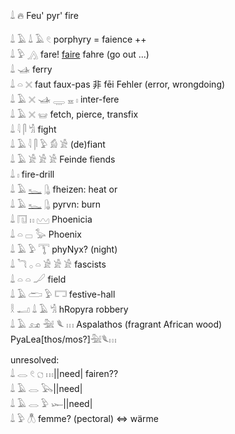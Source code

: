 𓍑  🔥 Feu' pyr' fire  

𓍑 𓄿 𓍑 𓄿 𓏲 porphyry = faience ++  
𓍑 𓅱 𓂻 fare! [faire](faire) fahre (go out ...)  
𓍑 𓊛 ferry  
𓍑 𓏏 𓏴 faut faux-pas 非 fēi Fehler (error, wrongdoing)  
𓍑 𓄿 𓏴 𓊛 𓇾 𓈇 𓏤 inter-fere  
𓍑 𓄿 𓏴 𓊠 fetch, pierce, transfix  
𓍑 𓇋 𓋴 𓀜 fight  
𓍑 𓄿 𓇋 𓋴 𓅱 𓀁 𓀀 (de)fiant  
𓍑 𓄿 𓀀 𓀀 𓀀 Feinde fiends  
𓍑 𓏤 fire-drill  
𓍑 𓄿 [𓆑](𓆑) 𓊮 fheizen: heat   or  
𓍑 𓄿 [𓆑](𓆑) 𓊮 pyrvn: burn  
𓍑 𓉔 𓏮 𓈉 Phoenicia  
𓍑 𓏏 𓊌 𓅭 Phoenix  
𓍑 𓄿 𓅱 𓇰 phyNyx? (night)  
𓍑 𓆓 𓂂 𓏏 𓀀 𓀀 𓀀 fascists  
𓍑 𓏏 𓏏 𓐕 field  
𓍑 𓄿 𓂧 𓅱 𓉐 festive-hall  
𓎛 𓂝 𓍑 𓄿 𓀜 hRopyra robbery  
𓍑 𓄿 𓃭 𓅖 𓆰 𓏥  Aspalathos (fragrant African wood) PyaLea[thos/mos?]𓅖𓆰𓏥  

unresolved:  
𓍑 𓂋 𓏲 𓐎 𓏥||need| fairen??  
𓍑 𓄿 𓂋 𓅂||need|  
𓍑 𓄿 𓂋 𓅱 𓆱||need|  
𓍑 𓅱 𓆦 femme? (pectoral) ⇔ wärme  